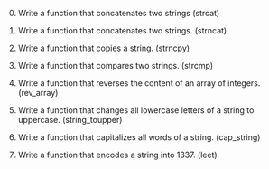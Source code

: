 0)	Write a function that concatenates two strings (strcat)

1)	Write a function that concatenates two strings. (strncat)

2)	Write a function that copies a string. (strncpy)

3)	Write a function that compares two strings. (strcmp)

4)	Write a function that reverses the content of an array of integers. (rev_array)

5)	Write a function that changes all lowercase letters of a string to uppercase. (string_toupper)

6)	Write a function that capitalizes all words of a string. (cap_string)

7)	Write a function that encodes a string into 1337. (leet)

